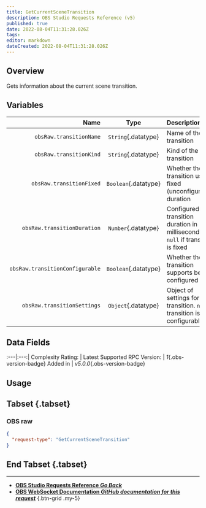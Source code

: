 ```yaml
---
title: GetCurrentSceneTransition
description: OBS Studio Requests Reference (v5)
published: true
date: 2022-08-04T11:31:28.026Z
tags: 
editor: markdown
dateCreated: 2022-08-04T11:31:28.026Z
---
```


## Overview
Gets information about the current scene transition.

## Variables
Name | Type | Description | 
----:|:---------:|:------------|
`obsRaw.transitionName` | `String`{.datatype} | Name of the transition
`obsRaw.transitionKind` | `String`{.datatype} | Kind of the transition
`obsRaw.transitionFixed` | `Boolean`{.datatype} | Whether the transition uses a fixed (unconfigurable) duration
`obsRaw.transitionDuration` | `Number`{.datatype} | Configured transition duration in milliseconds. `null` if transition is fixed
`obsRaw.transitionConfigurable` | `Boolean`{.datatype} | Whether the transition supports being configured
`obsRaw.transitionSettings` | `Object`{.datatype} | Object of settings for the transition. `null` if transition is not configurable

## Data Fields
:---|:---:|
Complexity Rating: | <span class="stars stars--2"></span>
Latest Supported RPC Version: | *1*{.obs-version-badge}
Added in | *v5.0.0*{.obs-version-badge}

## Usage
## Tabset {.tabset}
### OBS raw
```json
{
  "request-type": "GetCurrentSceneTransition"
}
```
## End Tabset {.tabset}

---

- [<i class="mdi mdi-chevron-left"></i>**OBS Studio Requests Reference *Go Back***](/en/Broadcasters/OBS/Requests)
- [<i class="mdi mdi-github"></i> **OBS WebSocket Documentation *GitHub documentation for this request***](https://github.com/obsproject/obs-websocket/blob/master/docs/generated/protocol.md#getcurrentscenetransition)
{.btn-grid .my-5}